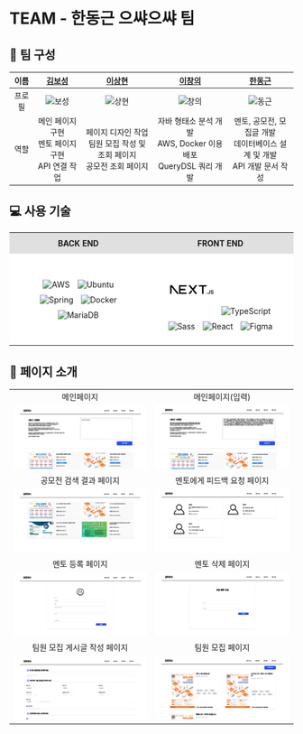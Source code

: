 # TEAM - 한동근 으쌰으쌰 팀

## 📌 팀 구성

|  이름  |             [김보성](https://github.com/NangManBo)             |                  [이상현](https://github.com/idealHyun)                   |                [이창의](https://github.com/changuii)                 |                     [한동근](https://github.com/l0o0lv)                      |
| :----: | :------------------------------------------------------------: | :-----------------------------------------------------------------------: | :------------------------------------------------------------------: | :--------------------------------------------------------------------------: |
| 프로필 | ![보성](https://avatars.githubusercontent.com/u/124684536?v=4) |      ![상현](https://avatars.githubusercontent.com/u/118160647?v=4)       |    ![창의](https://avatars.githubusercontent.com/u/122252160?v=4)    |        ![동근](https://avatars.githubusercontent.com/u/128709695?v=4)        |
|  역할  |     메인 페이지 구현<br>멘토 페이지 구현<br>API 연결 작업      | 페이지 디자인 작업<br>팀원 모집 작성 및 조회 페이지<br>공모전 조회 페이지 | 자바 형태소 분석 개발<br>AWS, Docker 이용 배포<br>QueryDSL 쿼리 개발 | 멘토, 공모전, 모집글 개발<br>데이터베이스 설계 및 개발<br>API 개발 문서 작성 |

## 💻 사용 기술

<table width="1000px">
  <tr>
    <th style="text-align: center; background-color: #E0E0E0; padding: 10px;">BACK END</th>
    <th style="text-align: center; background-color: #E0E0E0; padding: 10px;">FRONT END</th>
  </tr>
  <tr>
    <td align="center" style="padding: 20px; background-color: #ffffff;">
      <img src="https://img.icons8.com/color/48/000000/amazon-web-services.png" alt="AWS" width="77" style="margin: 5px;"/>
      <img src="https://img.icons8.com/color/48/000000/ubuntu--v1.png" alt="Ubuntu" width="77" style="margin: 5px;"/>
      <img src="https://img.icons8.com/color/48/000000/spring-logo.png" alt="Spring" width="77" style="margin: 5px;"/>
      <img src="https://img.icons8.com/color/48/000000/docker.png" alt="Docker" width="77" style="margin: 5px;"/>
      <img src="https://mariadb.com/wp-content/uploads/2019/11/mariadb-logo-vertical_blue.svg" alt="MariaDB" width="77" style="margin: 5px;"/>
    </td>
    <td align="center" style="padding: 20px; background-color: #ffffff;">
      <img src="https://raw.githubusercontent.com/devicons/devicon/master/icons/nextjs/nextjs-original-wordmark.svg" alt="Next.js" width="77" style="margin: 5px;"/>
      <img src="https://img.icons8.com/color/48/000000/typescript.png" alt="TypeScript" width="77" style="margin: 5px;"/>
      <img src="https://img.icons8.com/color/48/000000/sass.png" alt="Sass" width="77" style="margin: 5px;"/>
      <img src="https://img.icons8.com/color/48/000000/react-native.png" alt="React" width="77" style="margin: 5px;"/>
      <img src="https://img.icons8.com/color/48/000000/figma.png" alt="Figma" width="77" style="margin: 5px;"/>
    </td>
  </tr>
</table>

## 📃 페이지 소개

<table>
  <tr>
    <td align="center">메인페이지</td>
    <td align="center">메인페이지(입력)</td>
  </tr>
  <tr>
    <td><img src="이미지/메인페이지.png" width="500px" /></td>
    <td><img src="이미지/메인페이지2.png" width="500px" /></td>
  </tr>
  <tr>
    <td align="center">공모전 검색 결과 페이지</td>
    <td align="center">멘토에게 피드백 요청 페이지</td>
  </tr>
  <tr>
    <td><img src="이미지/공모전 검색 결과 페이지.png" width="500px" /></td>
    <td><img src="이미지/멘토에게 피드백 요청 페이지.png" width="500px" /></td>
  </tr>
  <tr>
    <td align="center">멘토 등록 페이지</td>
    <td align="center">멘토 삭제 페이지</td>
  </tr>
  <tr>
   <td><img src="이미지/멘토 등록 페이지.png" width="500px" /></td>
    <td><img src="이미지/멘토 삭제 페이지.png" width="500px" /></td>
   
  </tr>
  <tr>
    <td align="center">팀원 모집 게시글 작성 페이지</td>
    <td align="center">팀원 모집 페이지</td>
  </tr>
  <tr>
    <td><img src="이미지/팀원 모집 게시글 작성 페이지.png" width="500px" /></td>
    <td><img src="이미지/팀원 모집 페이지.png" width="500px" /></td>
  </tr>
</table>
